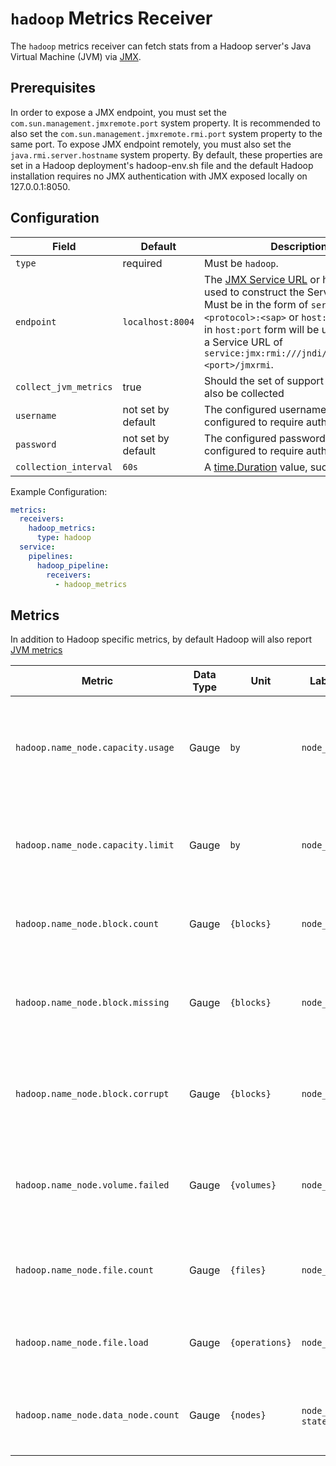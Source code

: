# `hadoop` Metrics Receiver

The `hadoop` metrics receiver can fetch stats from a Hadoop server's Java Virtual Machine (JVM) via [JMX](https://www.oracle.com/java/technologies/javase/javamanagement.html).

## Prerequisites

In order to expose a JMX endpoint, you must set the `com.sun.management.jmxremote.port` system property. It is recommended to also set the `com.sun.management.jmxremote.rmi.port` system property to the same port. To expose JMX endpoint remotely, you must also set the `java.rmi.server.hostname` system property. By default, these properties are set in a Hadoop deployment's hadoop-env.sh file and the default Hadoop installation requires no JMX authentication with JMX exposed locally on 127.0.0.1:8050.

## Configuration

| Field                 | Default            | Description |
| ---                   | ---                | ---         |
| `type`                | required           | Must be `hadoop`. |
| `endpoint`            | `localhost:8004`   | The [JMX Service URL](https://docs.oracle.com/javase/8/docs/api/javax/management/remote/JMXServiceURL.html) or host and port used to construct the Service URL. Must be in the form of `service:jmx:<protocol>:<sap>` or `host:port`. Values in `host:port` form will be used to create a Service URL of `service:jmx:rmi:///jndi/rmi://<host>:<port>/jmxrmi`. |
| `collect_jvm_metrics` | true               | Should the set of support [JVM metrics](https://github.com/GoogleCloudPlatform/ops-agent/blob/master/docs/jvm.md#metrics) also be collected |
| `username`            | not set by default | The configured username if JMX is configured to require authentication. |
| `password`            | not set by default | The configured password if JMX is configured to require authentication. |
| `collection_interval` | `60s`              | A [time.Duration](https://pkg.go.dev/time#ParseDuration) value, such as `30s` or `5m`. |


Example Configuration:

```yaml
metrics:
  receivers:
    hadoop_metrics:
      type: hadoop
  service:
    pipelines:
      hadoop_pipeline:
        receivers:
          - hadoop_metrics
```

## Metrics
In addition to Hadoop specific metrics, by default Hadoop will also report [JVM metrics](https://github.com/GoogleCloudPlatform/ops-agent/blob/master/docs/jvm.md#metrics)

| Metric                                               | Data Type      | Unit        | Labels                         | Description |
| ---                                                  | ---            | ---         | ---                            | ---         | 
| `hadoop.name_node.capacity.usage` | Gauge | `by` | `node_name` | The current used capacity across all data nodes reporting to the name node. |
| `hadoop.name_node.capacity.limit` | Gauge | `by` | `node_name` | The total capacity allotted to data nodes reporting to the name node. |
| `hadoop.name_node.block.count` | Gauge | `{blocks}` | `node_name` | The total number of blocks on the name node. |
| `hadoop.name_node.block.missing` | Gauge | `{blocks}` | `node_name` | The number of blocks reported as missing to the name node. |
| `hadoop.name_node.block.corrupt` | Gauge | `{blocks}` | `node_name` | The number of blocks reported as corrupt to the name node. |
| `hadoop.name_node.volume.failed` | Gauge | `{volumes}` | `node_name` | The number of failed volumes reported to the name node. |
| `hadoop.name_node.file.count` | Gauge | `{files}` | `node_name` | The total number of files being tracked by the name node. |
| `hadoop.name_node.file.load` | Gauge | `{operations}` | `node_name` | The current number of concurrent file accesses. |
| `hadoop.name_node.data_node.count` | Gauge | `{nodes}` | `node_name`, `state` | The number of data nodes reporting to the name node. |
